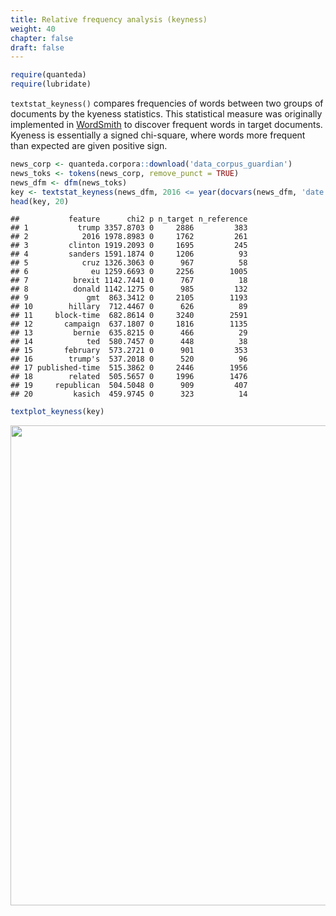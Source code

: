 ```yaml
---
title: Relative frequency analysis (keyness)
weight: 40
chapter: false
draft: false
---
```



```r
require(quanteda)
require(lubridate)
```

`textstat_keyness()` compares frequencies of words between two groups of documents by the kyeness statistics. This statistical measure was originally implemented in [WordSmith](http://www.lexically.net/wordsmith/) to discover frequent words in target documents. Kyeness is essentially a signed chi-square, where words more frequent than expected are given positive sign. 


```r
news_corp <- quanteda.corpora::download('data_corpus_guardian')
news_toks <- tokens(news_corp, remove_punct = TRUE) 
news_dfm <- dfm(news_toks)
key <- textstat_keyness(news_dfm, 2016 <= year(docvars(news_dfm, 'date'))) 
head(key, 20)
```

```
##           feature      chi2 p n_target n_reference
## 1           trump 3357.8703 0     2886         383
## 2            2016 1978.8983 0     1762         261
## 3         clinton 1919.2093 0     1695         245
## 4         sanders 1591.1874 0     1206          93
## 5            cruz 1326.3063 0      967          58
## 6              eu 1259.6693 0     2256        1005
## 7          brexit 1142.7441 0      767          18
## 8          donald 1142.1275 0      985         132
## 9             gmt  863.3412 0     2105        1193
## 10        hillary  712.4467 0      626          89
## 11     block-time  682.8614 0     3240        2591
## 12       campaign  637.1807 0     1816        1135
## 13         bernie  635.8215 0      466          29
## 14            ted  580.7457 0      448          38
## 15       february  573.2721 0      901         353
## 16        trump's  537.2018 0      520          96
## 17 published-time  515.3862 0     2446        1956
## 18        related  505.5657 0     1996        1476
## 19     republican  504.5048 0      909         407
## 20         kasich  459.9745 0      323          14
```

```r
textplot_keyness(key)
```

<img src="/statistical-analysis/keyness_files/figure-html/unnamed-chunk-2-1.svg" width="768" />



